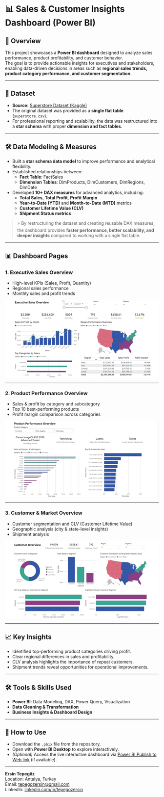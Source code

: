 # 📊 Sales & Customer Insights Dashboard (Power BI)

## 🔎 Overview  
This project showcases a **Power BI dashboard** designed to analyze sales performance, product profitability, and customer behavior.  
The goal is to provide actionable insights for executives and stakeholders, enabling data-driven decisions in areas such as **regional sales trends, product category performance, and customer segmentation**.  

---

## 📂 Dataset  
- **Source:** [Superstore Dataset (Kaggle)](https://www.kaggle.com/datasets/vivek468/superstore-dataset-final)  
- The original dataset was provided as a **single flat table** (`superstore.csv`).  
- For professional reporting and scalability, the data was restructured into a **star schema** with proper **dimension and fact tables**.  

---

## 🛠 Data Modeling & Measures  
- Built a **star schema data model** to improve performance and analytical flexibility.  
- Established relationships between:  
  - **Fact Table**: FactSales
  - **Dimension Tables**: DimProducts, DimCustomers, DimRegions, DimDate  
- Developed **10+ DAX measures** for advanced analytics, including:  
  - **Total Sales**, **Total Profit**, **Profit Margin**  
  - **Year-to-Date (YTD)** and **Month-to-Date (MTD)** metrics  
  - **Customer Lifetime Value (CLV)**  
  - **Shipment Status metrics**  

> ⚡ By restructuring the dataset and creating reusable DAX measures, the dashboard provides **faster performance, better scalability, and deeper insights** compared to working with a single flat table.  


---

## 📊 Dashboard Pages  

### 1. Executive Sales Overview  
- High-level KPIs (Sales, Profit, Quantity)  
- Regional sales performance  
- Monthly sales and profit trends  

![Executive Overview](images/sales.png)  

---

### 2. Product Performance Overview  
- Sales & profit by category and subcategory  
- Top 10 best-performing products  
- Profit margin comparison across categories  

![Product Performance](images/product.png)  

---

### 3. Customer & Market Overview  
- Customer segmentation and CLV (Customer Lifetime Value)  
- Geographic analysis (city & state-level insights)  
- Shipment analysis  

![Customer Overview](images/customer.png)  

---

## 📈 Key Insights  
- Identified top-performing product categories driving profit.  
- Clear regional differences in sales and profitability.  
- CLV analysis highlights the importance of repeat customers.  
- Shipment trends reveal opportunities for operational improvements.  

---

## 🛠 Tools & Skills Used  
- **Power BI**: Data Modeling, DAX, Power Query, Visualization  
- **Data Cleaning & Transformation**  
- **Business Insights & Dashboard Design**  

---

## 🚀 How to Use  
- Download the `.pbix` file from the repository.  
- Open with **Power BI Desktop** to explore interactively.  
- *(Optional)* Access the live interactive dashboard via [Power BI Publish to Web link](#) (if available).  

---

**Ersin Tepegöz**  
Location: Antalya, Turkey  
Email: tepegozersin@gmail.com  
LinkedIn: [linkedin.com/in/tepegozersin](https://www.linkedin.com/in/tepegozersin/)  